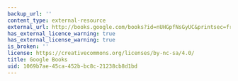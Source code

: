 ```yaml
---
backup_url: ''
content_type: external-resource
external_url: http://books.google.com/books?id=nUHGpfNsGyUC&printsec=frontcover
has_external_licence_warning: true
has_external_license_warning: true
is_broken: ''
license: https://creativecommons.org/licenses/by-nc-sa/4.0/
title: Google Books
uid: 1069b7ae-45ca-452b-bc8c-21238cb8d1bd
---
```

